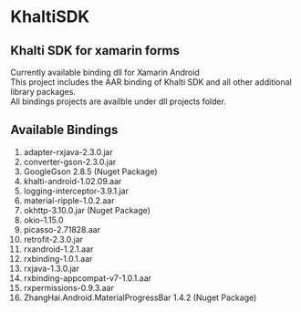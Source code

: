 # KhaltiSDK
## Khalti SDK for xamarin forms</br>
Currently available binding dll for Xamarin Android</br>
This project includes the AAR binding of Khalti SDK and all other additional library packages.</br>
All bindings projects are availble under dll projects folder.

## Available Bindings
1) adapter-rxjava-2.3.0.jar</br>
2) converter-gson-2.3.0.jar</br>
3) GoogleGson 2.8.5 (Nuget Package)</br>
4) khalti-android-1.02.09.aar</br>
5) logging-interceptor-3.9.1.jar</br>
6) material-ripple-1.0.2.aar</br>
7) okhttp-3.10.0.jar (Nuget Package)</br>
8) okio-1.15.0</br>
9) picasso-2.71828.aar</br>
10) retrofit-2.3.0.jar</br>
11) rxandroid-1.2.1.aar</br>
12) rxbinding-1.0.1.aar</br>
13) rxjava-1.3.0.jar</br>
14) rxbinding-appcompat-v7-1.0.1.aar</br>
15) rxpermissions-0.9.3.aar</br>
16) ZhangHai.Android.MaterialProgressBar 1.4.2 (Nuget Package)</br>






